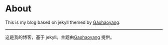 # About

This is my blog based on jekyll themed by [Gaohaoyang](http://gaohaoyang.github.io).

---

这是我的博客，基于 jekyll。主题由[Gaohaoyang](http://gaohaoyang.github.io) 提供。





